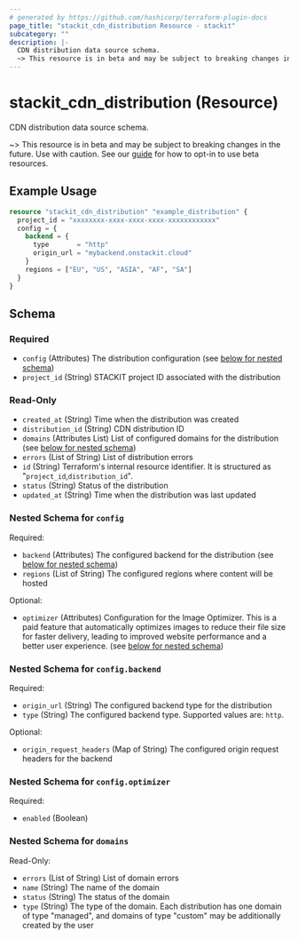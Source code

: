 ```yaml
---
# generated by https://github.com/hashicorp/terraform-plugin-docs
page_title: "stackit_cdn_distribution Resource - stackit"
subcategory: ""
description: |-
  CDN distribution data source schema.
  ~> This resource is in beta and may be subject to breaking changes in the future. Use with caution. See our guide https://registry.terraform.io/providers/stackitcloud/stackit/latest/docs/guides/opting_into_beta_resources for how to opt-in to use beta resources.
---
```


# stackit_cdn_distribution (Resource)

CDN distribution data source schema.

~> This resource is in beta and may be subject to breaking changes in the future. Use with caution. See our [guide](https://registry.terraform.io/providers/stackitcloud/stackit/latest/docs/guides/opting_into_beta_resources) for how to opt-in to use beta resources.

## Example Usage

```terraform
resource "stackit_cdn_distribution" "example_distribution" {
  project_id = "xxxxxxxx-xxxx-xxxx-xxxx-xxxxxxxxxxxx"
  config = {
    backend = {
      type       = "http"
      origin_url = "mybackend.onstackit.cloud"
    }
    regions = ["EU", "US", "ASIA", "AF", "SA"]
  }
}
```

<!-- schema generated by tfplugindocs -->
## Schema

### Required

- `config` (Attributes) The distribution configuration (see [below for nested schema](#nestedatt--config))
- `project_id` (String) STACKIT project ID associated with the distribution

### Read-Only

- `created_at` (String) Time when the distribution was created
- `distribution_id` (String) CDN distribution ID
- `domains` (Attributes List) List of configured domains for the distribution (see [below for nested schema](#nestedatt--domains))
- `errors` (List of String) List of distribution errors
- `id` (String) Terraform's internal resource identifier. It is structured as "`project_id`,`distribution_id`".
- `status` (String) Status of the distribution
- `updated_at` (String) Time when the distribution was last updated

<a id="nestedatt--config"></a>
### Nested Schema for `config`

Required:

- `backend` (Attributes) The configured backend for the distribution (see [below for nested schema](#nestedatt--config--backend))
- `regions` (List of String) The configured regions where content will be hosted

Optional:

- `optimizer` (Attributes) Configuration for the Image Optimizer. This is a paid feature that automatically optimizes images to reduce their file size for faster delivery, leading to improved website performance and a better user experience. (see [below for nested schema](#nestedatt--config--optimizer))

<a id="nestedatt--config--backend"></a>
### Nested Schema for `config.backend`

Required:

- `origin_url` (String) The configured backend type for the distribution
- `type` (String) The configured backend type. Supported values are: `http`.

Optional:

- `origin_request_headers` (Map of String) The configured origin request headers for the backend


<a id="nestedatt--config--optimizer"></a>
### Nested Schema for `config.optimizer`

Required:

- `enabled` (Boolean)



<a id="nestedatt--domains"></a>
### Nested Schema for `domains`

Read-Only:

- `errors` (List of String) List of domain errors
- `name` (String) The name of the domain
- `status` (String) The status of the domain
- `type` (String) The type of the domain. Each distribution has one domain of type "managed", and domains of type "custom" may be additionally created by the user
